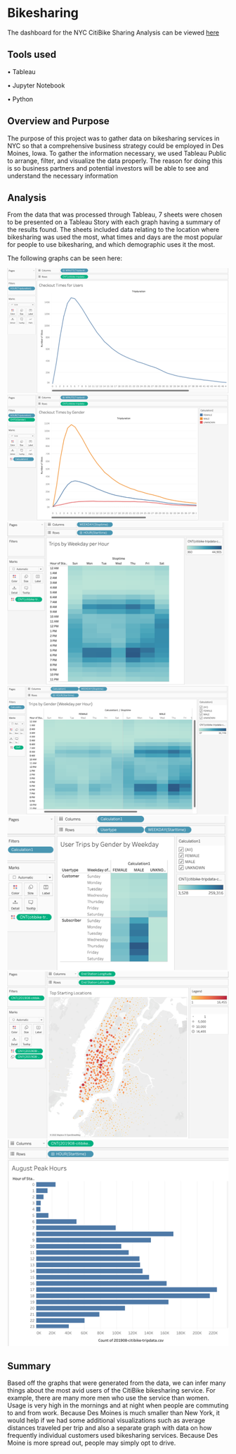 # Bikesharing

The dashboard for the NYC CitiBike Sharing Analysis can be viewed [here](https://public.tableau.com/authoring/NYCCitiBikeAnalysis_16633896856910/NYCCitiBikeAnalysis#1)

## Tools used

• Tableau

• Jupyter Notebook

• Python

## Overview and Purpose

The purpose of this project was to gather data on bikesharing services in NYC so that a comprehensive business strategy could be employed in Des Moines, Iowa. To gather the information necessary, we used Tableau Public to arrange, filter, and visualize the data properly. The reason for doing this is so business partners and potential investors will be able to see and understand the necessary information 

## Analysis

From the data that was processed through Tableau, 7 sheets were chosen to be presented on a Tableau Story with each graph having a summary of the results found. The sheets included data relating to the location where bikesharing was used the most, what times and days are the most popular for people to use bikesharing, and which demographic uses it the most.

The following graphs can be seen here:

![](images/checkout_times.png)
![](images/by_gender.png)
![](images/weekday_per_hr.png)
![](images/trips_by_gender.png)
![](images/gender_by_weekday.png)
![](images/starting_locations.png)
![](images/august.png)

## Summary

Based off the graphs that were generated from the data, we can infer many things about the most avid users of the CitiBike bikesharing service. For example, there are many more men who use the service than women. Usage is very high in the mornings and at night when people are commuting to and from work. Because Des Moines is much smaller than New York, it would help if we had some additional visualizations such as average distances traveled per trip and also a separate graph with data on how frequently individual customers used bikesharing services. Because Des Moine is more spread out, people may simply opt to drive. 
